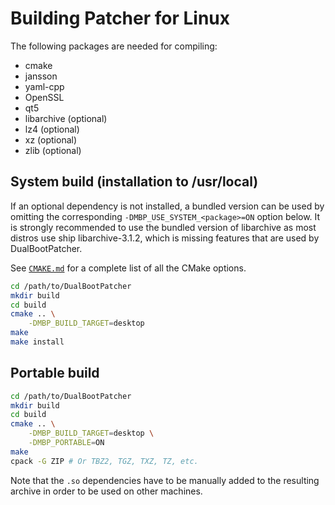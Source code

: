 Building Patcher for Linux
==========================

The following packages are needed for compiling:

- cmake
- jansson
- yaml-cpp
- OpenSSL
- qt5
- libarchive (optional)
- lz4 (optional)
- xz (optional)
- zlib (optional)

System build (installation to /usr/local)
-----------------------------------------

If an optional dependency is not installed, a bundled version can be used by omitting the corresponding `-DMBP_USE_SYSTEM_<package>=ON` option below. It is strongly recommended to use the bundled version of libarchive as most distros use ship libarchive-3.1.2, which is missing features that are used by DualBootPatcher.

See [`CMAKE.md`](CMAKE.md) for a complete list of all the CMake options.

```sh
cd /path/to/DualBootPatcher
mkdir build
cd build
cmake .. \
    -DMBP_BUILD_TARGET=desktop
make
make install
```

Portable build
--------------

```sh
cd /path/to/DualBootPatcher
mkdir build
cd build
cmake .. \
    -DMBP_BUILD_TARGET=desktop \
    -DMBP_PORTABLE=ON
make
cpack -G ZIP # Or TBZ2, TGZ, TXZ, TZ, etc.
```

Note that the `.so` dependencies have to be manually added to the resulting archive in order to be used on other machines.
